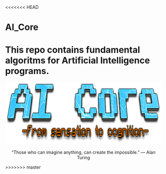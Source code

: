 <<<<<<< HEAD
# AI_Core

This repo contains fundamental algoritms for Artificial Intelligence programs. 
=======
<p align="center">
  <img width="600" height="200" src=".img/AI-Core.png">
</p>

<p align="center">
  “Those who can imagine anything, can create the impossible.” 
― Alan Turing
</p>
>>>>>>> master
